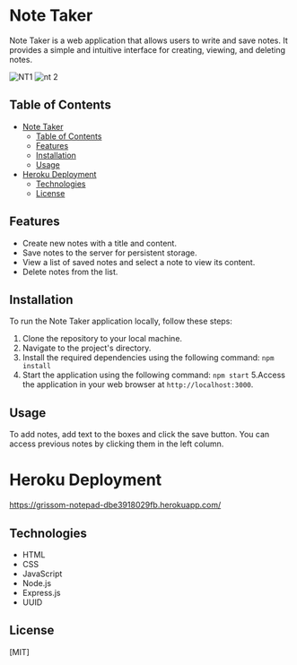 # Note Taker

Note Taker is a web application that allows users to write and save notes. It provides a simple and intuitive interface for creating, viewing, and deleting notes.

![NT1](https://github.com/Gr1ssom/NotePad/assets/123666763/7f78ccc8-647b-42a7-ac42-8e30d11aacc2)
![nt 2](https://github.com/Gr1ssom/NotePad/assets/123666763/55908791-0c9e-4c2e-bedd-4b2c20be9104)




## Table of Contents

- [Note Taker](#note-taker)
  - [Table of Contents](#table-of-contents)
  - [Features](#features)
  - [Installation](#installation)
  - [Usage](#usage)
- [Heroku Deployment](#heroku-deployment)
  - [Technologies](#technologies)
  - [License](#license)

## Features

- Create new notes with a title and content.
- Save notes to the server for persistent storage.
- View a list of saved notes and select a note to view its content.
- Delete notes from the list.



## Installation

To run the Note Taker application locally, follow these steps:

1. Clone the repository to your local machine.
2. Navigate to the project's directory.
3. Install the required dependencies using the following command:
   ```npm install```
4. Start the application using the following command:
   ```npm start```
5.Access the application in your web browser at `http://localhost:3000`.

## Usage

To add notes, add text to the boxes and click the save button. You can access previous notes by clicking them in the left column.

# Heroku Deployment
https://grissom-notepad-dbe3918029fb.herokuapp.com/
## Technologies

- HTML
- CSS
- JavaScript
- Node.js
- Express.js
- UUID

## License

[MIT]
